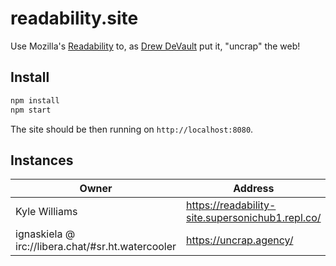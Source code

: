 # readability.site

Use Mozilla's [Readability][readability] to, as [Drew DeVault][blog-post] put it, "uncrap" the web!

## Install
```sh
npm install
npm start
```

The site should be then running on `http://localhost:8080`.

## Instances
| Owner                                             | Address                                          |
|---------------------------------------------------|--------------------------------------------------|
| Kyle Williams                                     | https://readability-site.supersonichub1.repl.co/ |
| ignaskiela @ irc://libera.chat/#sr.ht.watercooler | https://uncrap.agency/                           |

[readability]: https://github.com/mozilla/readability
[blog-post]: https://drewdevault.com/2021/09/23/Nitter-and-other-internet-reclamation-projects.html
